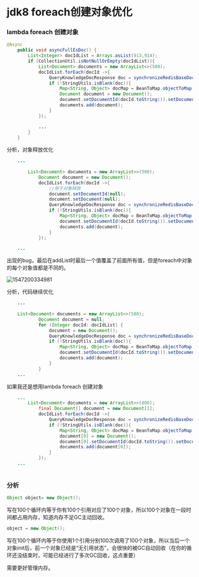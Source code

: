 # jdk8 foreach创建对象优化

### lambda foreach 创建对象

~~~java
@Async
    public void asyncFullEsDoc() {
        List<Integer> docIdList = Arrays.asList(913,914);
        if (CollectionUtil.isNotNullOrEmpty(docIdList)){
            List<Document> documents = new ArrayList<>(500);
            docIdList.forEach(docId ->{
                QueryKnowledgeDocResponse doc = synchronizeRedisBaseDoc(docId);
                if (!StringUtils.isBlank(doc)){
                    Map<String, Object> docMap = BeanToMap.objectToMap(doc);
                    Document document = new Document();
                    document.setDocumentId(docId.toString()).setDocument(docMap);
                    documents.add(document);
                }
            });

            ...
        }
    }
~~~

分析，对象释放优化

~~~java
	...
    
        List<Document> documents = new ArrayList<>(500);
            Document document = new Document();
            docIdList.forEach(docId ->{
                //用于对象释放
                document.setDocumentId(null);
                document.setDocument(null);
                QueryKnowledgeDocResponse doc = synchronizeRedisBaseDoc(docId);
                if (!StringUtils.isBlank(doc)){
                    Map<String, Object> docMap = BeanToMap.objectToMap(doc);
                    document.setDocumentId(docId.toString()).setDocument(docMap);
                    documents.add(document);
                }
            });

    ...
~~~

出现的bug，最后在addList时最后一个值覆盖了前面所有值，但是foreach中对象的每个对象值都是不同的。

![1547200334981](C:\Users\sunyang\AppData\Local\Temp\1547200334981.png)

分析，代码继续优化

~~~java
	...
        
    List<Document> documents = new ArrayList<>(500);
            Document document = null;
            for (Integer docId: docIdList) {
                document = new Document();
                QueryKnowledgeDocResponse doc = synchronizeRedisBaseDoc(docId);
                if (!StringUtils.isBlank(doc)){
                    Map<String, Object> docMap = BeanToMap.objectToMap(doc);
                    document.setDocumentId(docId.toString()).setDocument(docMap);
                    documents.add(document);
                }
            }
	...
~~~

如果我还是想用lambda foreach 创建对象

~~~java
	...
        List<Document> documents = new ArrayList<>(800);
            final Document[] document = new Document[1];
            docIdList.forEach(docId ->{
                QueryKnowledgeDocResponse doc = synchronizeRedisBaseDoc(docId);
                if (!StringUtils.isBlank(doc)){
                    Map<String, Object> docMap = BeanToMap.objectToMap(doc);
                    document[0] = new Document();
                    document[0].setDocumentId(docId.toString()).setDocument(docMap);
                    documents.add(document[0]);
                }
            });
	...
    
~~~

### 分析

~~~java
Object object= new Object();
~~~

写在100个循环内等于你有100个引用对应了100个对象，所以100个对象在一段时间都占用内存，知道内存不足GC主动回收。

~~~java
object = new Object();
~~~

写在100个循环内等于你使用1个引用分别100次调用了100个对象，所以当后一个对象init后，前一个对象已经是“无引用状态”，会很快的被GC自动回收（在你的循环还没结束时，可能已经进行了多次GC回收，这点重要）

需要更好管理内存。